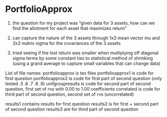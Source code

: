 # PortfolioApprox
1.	the question for my project was “given data for 3 assets, how can we find the allotment for each asset that maximizes return”
2.	can capture the nature of the 3 assets through 1x3 mean vector mu and 3x3 matrix sigma for the covariances of the 3 assets

12.	tried seeing if the lost return was smaller when multiplying off diagonal sigma terms by some constant
ties to statistical method of shrinking (using a grand average to capture small variables that can change data)

List of file names:
portfolioapprox is tex files
portfolioapprox1 is code for first question
portfolioapprox2 is code for first part of second question (only tested .5 .6 .7 .8 .9)
unifgroupresults is code for second part of second question, first set of rvs with 0.00 to 1.00 coefficients
correlated is code for third part of second question, second set of rvs (uncorrelated)


results1 contains results for first question 
results2 is for first + second part of second question
results3 are for third part of second question
